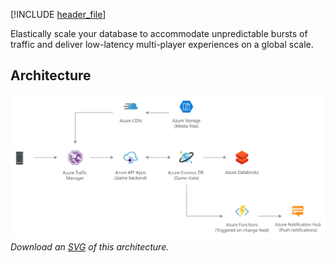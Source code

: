 


[!INCLUDE [header_file](../../../includes/sol-idea-header.yml)]

Elastically scale your database to accommodate unpredictable bursts of traffic and deliver low-latency multi-player experiences on a global scale.

## Architecture

![Architecture Diagram](../media/gaming-using-cosmos-db.png)
*Download an [SVG](../media/gaming-using-cosmos-db.svg) of this architecture.*
